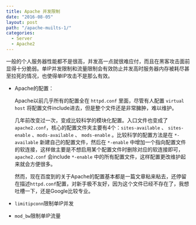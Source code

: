 ```yaml
---
title: Apache 并发限制
date: "2016-08-05"
layout: post
path: "/apache-muilts-1/"
categories:
  - Server
  - Apache2
---
```


一般的个人服务器性能都不是很高，并发高一点就很难应付，而且在黑客攻击面前显得十分脆弱。单IP并发限制和流量限制会有效防止并发高时服务器内存被耗尽甚至拉死的情况，也使得单IP攻击不是那么有效。

<!--more-->

- Apache的配置：

    Apache以前几乎所有的配置全在 `httpd.conf` 里面，尽管有人配置 `virtual host` 将配置文件include进去，但是整个文件还是非常臃肿，难以维护。

    几年前改变过一次，变成比较科学的模块化配置。入口文件也变成了 `apache2.conf`，核心的配置文件夹主要有4个：`sites-available` 、 `sites-enable` 、`mods-available` 、 `mods-enable` 。比较科学的配置方法是在 `*-available` 新建自己的配置文件，然后在 `*-enable` 中增加一个指向配置文件的软连接，这样做主要是不想启用某个配置文件时删除对应的软连接即可，`apache2.conf` 会include `*-enable` 中的所有配置文件，这样配置更改维护起来就会方便很多。

    然而，现在百度到的关于Apache的配置基本都是一篇文章粘来粘去，还停留在描述`httpd.conf`配置，对新手极不友好，因为这个文件已经不存在了，我想吐槽一下，还是Google比较专业。

- `limitipconn`限制单IP并发

- `mod_bw`限制单IP流量
